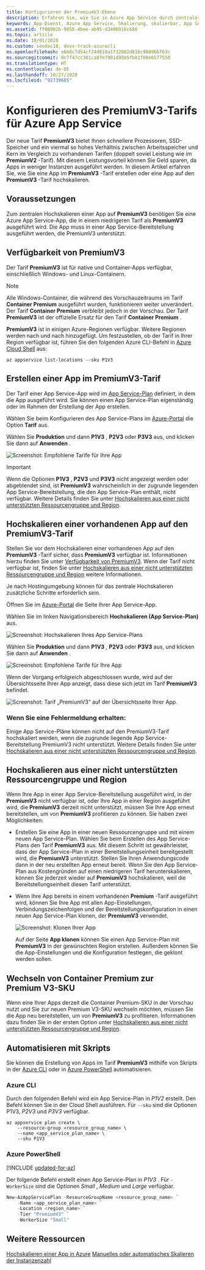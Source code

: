 ```yaml
---
title: Konfigurieren der PremiumV3-Ebene
description: Erfahren Sie, wie Sie in Azure App Service durch zentrales Hochskalieren auf den neuen PremiumV3-Tarif die Leistung Ihrer mobilen App, Web-App und API-App optimieren.
keywords: App-Dienst, Azure App Service, Skalierung, skalierbar, App Services-Plan, App Service-Kosten
ms.assetid: ff00902b-9858-4bee-ab95-d3406018c688
ms.topic: article
ms.date: 10/01/2020
ms.custom: seodec18, devx-track-azurecli
ms.openlocfilehash: e6b8c7d54cf24d810a1f32082d816c908966f63c
ms.sourcegitcommit: 8c7f47cc301ca07e7901d95b5fb81f08e6577550
ms.translationtype: HT
ms.contentlocale: de-DE
ms.lasthandoff: 10/27/2020
ms.locfileid: "92739685"
---
```

# <a name="configure-premiumv3-tier-for-azure-app-service"></a>Konfigurieren des PremiumV3-Tarifs für Azure App Service

Der neue Tarif **PremiumV3** bietet Ihnen schnellere Prozessoren, SSD-Speicher und ein viermal so hohes Verhältnis zwischen Arbeitsspeicher und Kern im Vergleich zu vorhandenen Tarifen (doppelt soviel Leistung wie im **PremiumV2** -Tarif). Mit diesem Leistungsvorteil können Sie Geld sparen, da Apps in weniger Instanzen ausgeführt werden. In diesem Artikel erfahren Sie, wie Sie eine App im **PremiumV3** -Tarif erstellen oder eine App auf den **PremiumV3** -Tarif hochskalieren.

## <a name="prerequisites"></a>Voraussetzungen

Zum zentralen Hochskalieren einer App auf **PremiumV3** benötigen Sie eine Azure App Service-App, die in einem niedrigeren Tarif als **PremiumV3** ausgeführt wird. Die App muss in einer App Service-Bereitstellung ausgeführt werden, die PremiumV3 unterstützt.

<a name="availability"></a>

## <a name="premiumv3-availability"></a>Verfügbarkeit von PremiumV3

Der Tarif **PremiumV3** ist für native und Container-Apps verfügbar, einschließlich Windows- und Linux-Containern.

> [!NOTE]
> Alle Windows-Container, die während des Vorschauzeitraums im Tarif **Container Premium** ausgeführt wurden, funktionieren weiter unverändert. Der Tarif **Container Premium** verbleibt jedoch in der Vorschau. Der Tarif **PremiumV3** ist der offizielle Ersatz für den Tarif **Container Premium** . 

**PremiumV3** ist in einigen Azure-Regionen verfügbar. Weitere Regionen werden nach und nach hinzugefügt. Um festzustellen, ob der Tarif in Ihrer Region verfügbar ist, führen Sie den folgenden Azure CLI-Befehl in [Azure Cloud Shell](../cloud-shell/overview.md) aus:

```azurecli-interactive
az appservice list-locations --sku P1V3
```

<a name="create"></a>

## <a name="create-an-app-in-premiumv3-tier"></a>Erstellen einer App im PremiumV3-Tarif

Der Tarif einer App Service-App wird im [App Service-Plan](overview-hosting-plans.md) definiert, in dem die App ausgeführt wird. Sie können einen App Service-Plan eigenständig oder im Rahmen der Erstellung der App erstellen.

Wählen Sie beim Konfigurieren des App Service-Plans im <a href="https://portal.azure.com" target="_blank">Azure-Portal</a> die Option **Tarif** aus. 

Wählen Sie **Produktion** und dann **P1V3** , **P2V3** oder **P3V3** aus, und klicken Sie dann auf **Anwenden** .

![Screenshot: Empfohlene Tarife für Ihre App](media/app-service-configure-premium-tier/scale-up-tier-select.png)

> [!IMPORTANT] 
> Wenn die Optionen **P1V3** , **P2V3** und **P3V3** nicht angezeigt werden oder abgeblendet sind, ist **PremiumV3** wahrscheinlich in der zugrunde liegenden App Service-Bereitstellung, die den App Service-Plan enthält, nicht verfügbar. Weitere Details finden Sie unter [Hochskalieren aus einer nicht unterstützten Ressourcengruppe und Region](#unsupported).

## <a name="scale-up-an-existing-app-to-premiumv3-tier"></a>Hochskalieren einer vorhandenen App auf den PremiumV3-Tarif

Stellen Sie vor dem Hochskalieren einer vorhandenen App auf den **PremiumV3** -Tarif sicher, dass **PremiumV3** verfügbar ist. Informationen hierzu finden Sie unter [Verfügbarkeit von PremiumV3](#availability). Wenn der Tarif nicht verfügbar ist, finden Sie unter [Hochskalieren aus einer nicht unterstützten Ressourcengruppe und Region](#unsupported) weitere Informationen.

Je nach Hostingumgebung können für das zentrale Hochskalieren zusätzliche Schritte erforderlich sein. 

Öffnen Sie im <a href="https://portal.azure.com" target="_blank">Azure-Portal</a> die Seite Ihrer App Service-App.

Wählen Sie im linken Navigationsbereich **Hochskalieren (App Service-Plan)** aus.

![Screenshot: Hochskalieren Ihres App Service-Plans](media/app-service-configure-premium-tier/scale-up-tier-portal.png)

Wählen Sie **Produktion** und dann **P1V3** , **P2V3** oder **P3V3** aus, und klicken Sie dann auf **Anwenden** .

![Screenshot: Empfohlene Tarife für Ihre App](media/app-service-configure-premium-tier/scale-up-tier-select.png)

Wenn der Vorgang erfolgreich abgeschlossen wurde, wird auf der Übersichtsseite Ihrer App anzeigt, dass diese sich jetzt im Tarif **PremiumV3** befindet.

![Screenshot: Tarif „PremiumV3“ auf der Übersichtsseite Ihrer App.](media/app-service-configure-premium-tier/finished.png)

### <a name="if-you-get-an-error"></a>Wenn Sie eine Fehlermeldung erhalten:

Einige App Service-Pläne können nicht auf den PremiumV3-Tarif hochskaliert werden, wenn die zugrunde liegende App Service-Bereitstellung PremiumV3 nicht unterstützt. Weitere Details finden Sie unter [Hochskalieren aus einer nicht unterstützten Ressourcengruppe und Region](#unsupported).

<a name="unsupported"></a>

## <a name="scale-up-from-an-unsupported-resource-group-and-region-combination"></a>Hochskalieren aus einer nicht unterstützten Ressourcengruppe und Region

Wenn Ihre App in einer App Service-Bereitstellung ausgeführt wird, in der **PremiumV3** nicht verfügbar ist, oder Ihre App in einer Region ausgeführt wird, die **PremiumV3** derzeit nicht unterstützt, müssen Sie Ihre App erneut bereitstellen, um von **PremiumV3** profitieren zu können.  Sie haben zwei Möglichkeiten:

- Erstellen Sie eine App in einer neuen Ressourcengruppe und mit einem neuen App Service-Plan. Wählen Sie beim Erstellen des App Service-Plans den Tarif **PremiumV3** aus. Mit diesem Schritt ist gewährleistet, dass der App Service-Plan in einer Bereitstellungseinheit bereitgestellt wird, die **PremiumV3** unterstützt. Stellen Sie Ihren Anwendungscode dann in der neu erstellten App erneut bereit. Wenn Sie den App Service-Plan aus Kostengründen auf einen niedrigeren Tarif herunterskalieren, können Sie jederzeit wieder auf **PremiumV3** hochskalieren, weil die Bereitstellungseinheit diesen Tarif unterstützt.
- Wenn Ihre App bereits in einem vorhandenen **Premium** -Tarif ausgeführt wird, können Sie Ihre App mit allen App-Einstellungen, Verbindungszeichenfolgen und der Bereitstellungskonfiguration in einen neuen App Service-Plan klonen, der **PremiumV3** verwendet.

    ![Screenshot: Klonen Ihrer App](media/app-service-configure-premium-tier/clone-app.png)

    Auf der Seite **App klonen** können Sie einen App Service-Plan mit **PremiumV3** in der gewünschten Region erstellen. Außerdem können Sie die App-Einstellungen und die Konfiguration festlegen, die geklont werden sollen.

## <a name="moving-from-premium-container-to-premium-v3-sku"></a>Wechseln von Container Premium zur Premium V3-SKU

Wenn eine Ihrer Apps derzeit die Container Premium-SKU in der Vorschau nutzt und Sie zur neuen Premium V3-SKU wechseln möchten, müssen Sie die App neu bereitstellen, um von **PremiumV3** zu profitieren. Informationen dazu finden Sie in der ersten Option unter [Hochskalieren aus einer nicht unterstützten Ressourcengruppe und Region](#scale-up-from-an-unsupported-resource-group-and-region-combination).

## <a name="automate-with-scripts"></a>Automatisieren mit Skripts

Sie können die Erstellung von Apps im Tarif **PremiumV3** mithilfe von Skripts in der [Azure CLI](/cli/azure/install-azure-cli) oder in [Azure PowerShell](/powershell/azure/) automatisieren.

### <a name="azure-cli"></a>Azure CLI

Durch den folgenden Befehl wird ein App Service-Plan in _P1V2_ erstellt. Den Befehl können Sie in der Cloud Shell ausführen. Für `--sku` sind die Optionen P1V3, _P2V3_ und _P3V3_ verfügbar.

```azurecli-interactive
az appservice plan create \
    --resource-group <resource_group_name> \
    --name <app_service_plan_name> \
    --sku P1V3
```

### <a name="azure-powershell"></a>Azure PowerShell

[!INCLUDE [updated-for-az](../../includes/updated-for-az.md)]

Der folgende Befehl erstellt einen App Service-Plan in _P1V3_ . Für `-WorkerSize` sind die Optionen _Small_ , _Medium_ und _Large_ verfügbar.

```powershell
New-AzAppServicePlan -ResourceGroupName <resource_group_name> `
    -Name <app_service_plan_name> `
    -Location <region_name> `
    -Tier "PremiumV3" `
    -WorkerSize "Small"
```

## <a name="more-resources"></a>Weitere Ressourcen

[Hochskalieren einer App in Azure](manage-scale-up.md)
[Manuelles oder automatisches Skalieren der Instanzenzahl](../azure-monitor/platform/autoscale-get-started.md)
